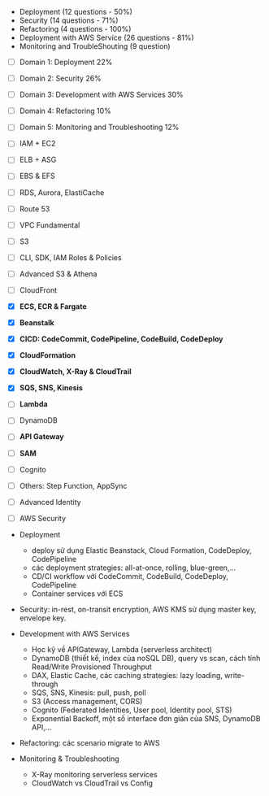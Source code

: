- Deployment (12 questions - 50%)
- Security (14 questions - 71%)
- Refactoring (4 questions - 100%)
- Deployment with AWS Service (26 questions - 81%)
- Monitoring and TroubleShouting (9 question)


- [ ] Domain 1: Deployment 22%
- [ ] Domain 2: Security 26%
- [ ] Domain 3: Development with AWS Services 30%
- [ ] Domain 4: Refactoring 10%
- [ ] Domain 5: Monitoring and Troubleshooting 12%

- [ ] IAM + EC2
- [ ] ELB + ASG
- [ ] EBS & EFS
- [ ] RDS, Aurora, ElastiCache
- [ ] Route 53
- [ ] VPC Fundamental
- [ ] S3
- [ ] CLI, SDK, IAM Roles & Policies
- [ ] Advanced S3 & Athena
- [ ] CloudFront
- [X] **ECS, ECR & Fargate**
- [X] **Beanstalk**
- [X] **CICD: CodeCommit, CodePipeline, CodeBuild, CodeDeploy**
- [X] **CloudFormation**
- [X] **CloudWatch, X-Ray & CloudTrail**
- [X] **SQS, SNS, Kinesis**
- [ ] **Lambda**
- [ ] DynamoDB
- [ ] **API Gateway**
- [ ] **SAM**
- [ ] Cognito
- [ ] Others: Step Function, AppSync
- [ ] Advanced Identity
- [ ] AWS Security

+ Deployment
    - deploy sử dụng Elastic Beanstack, Cloud Formation, CodeDeploy, CodePipeline
    - các deployment strategies: all-at-once, rolling, blue-green,...
    - CD/CI workflow với CodeCommit, CodeBuild, CodeDeploy, CodePipeline
    - Container services với ECS

+ Security: in-rest, on-transit encryption, AWS KMS sử dụng master key, envelope key.    
+ Development with AWS Services
    - Học kỹ về APIGateway, Lambda (serverless architect)
    - DynamoDB (thiết kế, index của noSQL DB), query vs scan, cách tính Read/Write Provisioned Throughput
    - DAX, Elastic Cache, các caching strategies: lazy loading, write-through
    - SQS, SNS, Kinesis: pull, push, poll
    - S3 (Access management, CORS)
    - Cognito (Federated Identities, User pool, Identity pool, STS)
    - Exponential Backoff, một số interface đơn giản của SNS, DynamoDB API,...
    
+ Refactoring: các scenario migrate to AWS
+ Monitoring & Troubleshooting
    - X-Ray monitoring serverless services
    - CloudWatch vs CloudTrail vs Config
    
